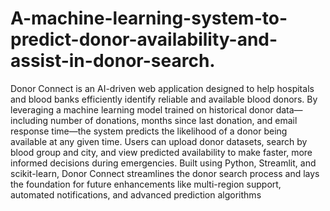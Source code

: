 # A-machine-learning-system-to-predict-donor-availability-and-assist-in-donor-search.
Donor Connect is an AI-driven web application designed to help hospitals and blood banks efficiently identify reliable and available blood donors. By leveraging a machine learning model trained on historical donor data—including number of donations, months since last donation, and email response time—the system predicts the likelihood of a donor being available at any given time. Users can upload donor datasets, search by blood group and city, and view predicted availability to make faster, more informed decisions during emergencies. Built using Python, Streamlit, and scikit-learn, Donor Connect streamlines the donor search process and lays the foundation for future enhancements like multi-region support, automated notifications, and advanced prediction algorithms
